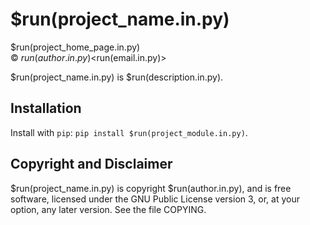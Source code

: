 # $run(project_name.in.py)

$run(project_home_page.in.py)  
© $run(author.in.py) <$run(email.in.py)>  

$run(project_name.in.py) is $run(description.in.py).


## Installation

Install with `pip`: `pip install $run(project_module.in.py)`.


## Copyright and Disclaimer

$run(project_name.in.py) is copyright $run(author.in.py), and is
free software, licensed under the GNU Public License version 3, or, at your
option, any later version. See the file COPYING.
